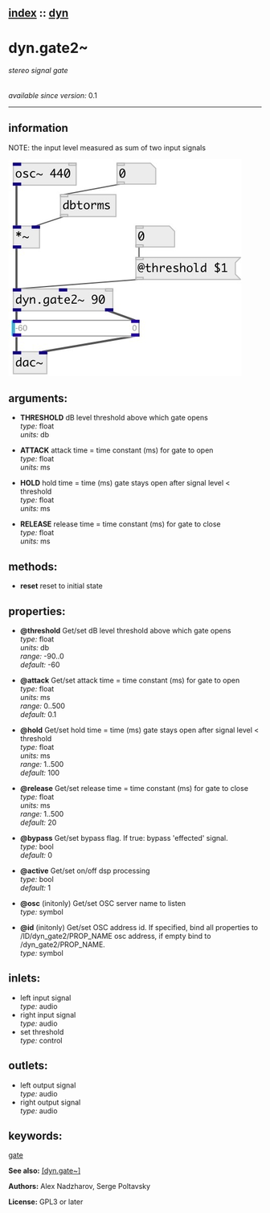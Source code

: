 [index](index.html) :: [dyn](category_dyn.html)
---

# dyn.gate2~

###### stereo signal gate

*available since version:* 0.1

---


## information
NOTE: the input level measured as sum of two input signals


[![example](../examples/img/dyn.gate2~.jpg)](../examples/pd/dyn.gate2~.pd)



## arguments:

* **THRESHOLD**
dB level threshold above which gate opens<br>
_type:_ float<br>
_units:_ db<br>

* **ATTACK**
attack time = time constant (ms) for gate to open<br>
_type:_ float<br>
_units:_ ms<br>

* **HOLD**
hold time = time (ms) gate stays open after signal level &lt; threshold<br>
_type:_ float<br>
_units:_ ms<br>

* **RELEASE**
release time = time constant (ms) for gate to close<br>
_type:_ float<br>
_units:_ ms<br>



## methods:

* **reset**
reset to initial state<br>




## properties:

* **@threshold** 
Get/set dB level threshold above which gate opens<br>
_type:_ float<br>
_units:_ db<br>
_range:_ -90..0<br>
_default:_ -60<br>

* **@attack** 
Get/set attack time = time constant (ms) for gate to open<br>
_type:_ float<br>
_units:_ ms<br>
_range:_ 0..500<br>
_default:_ 0.1<br>

* **@hold** 
Get/set hold time = time (ms) gate stays open after signal level &lt; threshold<br>
_type:_ float<br>
_units:_ ms<br>
_range:_ 1..500<br>
_default:_ 100<br>

* **@release** 
Get/set release time = time constant (ms) for gate to close<br>
_type:_ float<br>
_units:_ ms<br>
_range:_ 1..500<br>
_default:_ 20<br>

* **@bypass** 
Get/set bypass flag. If true: bypass &#39;effected&#39; signal.<br>
_type:_ bool<br>
_default:_ 0<br>

* **@active** 
Get/set on/off dsp processing<br>
_type:_ bool<br>
_default:_ 1<br>

* **@osc** (initonly)
Get/set OSC server name to listen<br>
_type:_ symbol<br>

* **@id** (initonly)
Get/set OSC address id. If specified, bind all properties to /ID/dyn_gate2/PROP_NAME
osc address, if empty bind to /dyn_gate2/PROP_NAME.<br>
_type:_ symbol<br>



## inlets:

* left input signal<br>
_type:_ audio
* right input signal<br>
_type:_ audio
* set threshold<br>
_type:_ control



## outlets:

* left output signal<br>
_type:_ audio
* right output signal<br>
_type:_ audio



## keywords:

[gate](keywords/gate.html)



**See also:**
[\[dyn.gate~\]](dyn.gate~.html)




**Authors:** Alex Nadzharov, Serge Poltavsky




**License:** GPL3 or later





